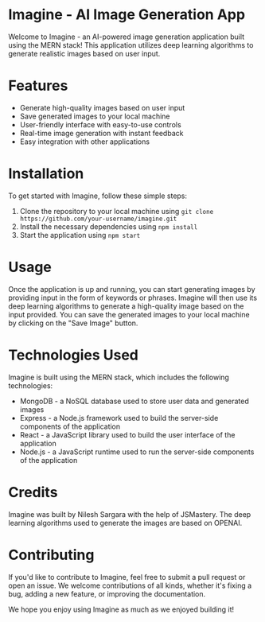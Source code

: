# Imagine - AI Image Generation App
Welcome to Imagine - an AI-powered image generation application built using the MERN stack! This application utilizes deep learning algorithms to generate realistic images based on user input.

# Features
- Generate high-quality images based on user input
- Save generated images to your local machine
- User-friendly interface with easy-to-use controls
- Real-time image generation with instant feedback
- Easy integration with other applications

# Installation
To get started with Imagine, follow these simple steps:

1. Clone the repository to your local machine using `git clone https://github.com/your-username/imagine.git`
2. Install the necessary dependencies using `npm install`
3. Start the application using `npm start`


# Usage
Once the application is up and running, you can start generating images by providing input in the form of keywords or phrases. Imagine will then use its deep learning algorithms to generate a high-quality image based on the input provided. You can save the generated images to your local machine by clicking on the "Save Image" button.

# Technologies Used
Imagine is built using the MERN stack, which includes the following technologies:

- MongoDB - a NoSQL database used to store user data and generated images
- Express - a Node.js framework used to build the server-side components of the application
- React - a JavaScript library used to build the user interface of the application
- Node.js - a JavaScript runtime used to run the server-side components of the application

# Credits
Imagine was built by Nilesh Sargara with the help of JSMastery. The deep learning algorithms used to generate the images are based on OPENAI.

# Contributing
If you'd like to contribute to Imagine, feel free to submit a pull request or open an issue. We welcome contributions of all kinds, whether it's fixing a bug, adding a new feature, or improving the documentation.

We hope you enjoy using Imagine as much as we enjoyed building it!
